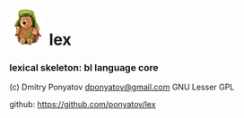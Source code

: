 # ![logo](logo64x64.png) lex
### lexical skeleton: bI language core

(c) Dmitry Ponyatov <dponyatov@gmail.com> GNU Lesser GPL

github: https://github.com/ponyatov/lex
